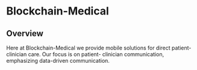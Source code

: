 # Blockchain-Medical

## Overview
Here at Blockchain-Medical we provide mobile solutions for direct patient-clinician care. Our focus is on patient-
clinician communication, emphasizing data-driven communication.

